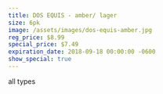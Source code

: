 ```yaml
---
title: DOS EQUIS - amber/ lager
size: 6pk
image: /assets/images/dos-equis-amber.jpg
reg_price: $8.99
special_price: $7.49
expiration_date: 2018-09-18 00:00:00 -0600
show_special: true
---
```


all types